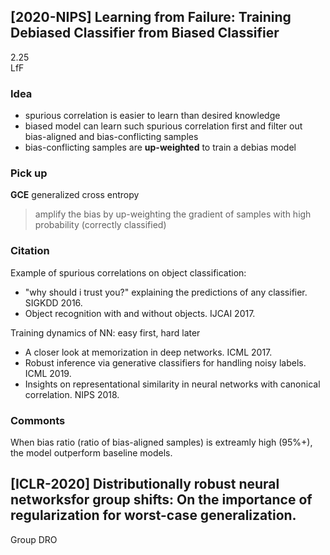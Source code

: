 ## \[2020-NIPS\] Learning from Failure: Training Debiased Classifier from Biased Classifier
2.25  
LfF
### Idea
- spurious correlation is easier to learn than desired knowledge
- biased model can learn such spurious correlation first and filter out bias-aligned and bias-conflicting samples 
- bias-conflicting samples are **up-weighted** to train a debias model

### Pick up
**GCE** generalized cross entropy
> amplify the bias by up-weighting the gradient of samples with high probability (correctly classified)

### Citation
Example of spurious correlations on object classification:
- "why should i trust you?" explaining the predictions of any classifier. SIGKDD 2016.
- Object recognition with and without objects. IJCAI 2017.

Training dynamics of NN: easy first, hard later
- A closer look at memorization in deep networks. ICML 2017.
- Robust inference via generative classifiers for handling noisy labels. ICML 2019.
- Insights on representational similarity in neural networks
with canonical correlation. NIPS 2018.

### Commonts
When bias ratio (ratio of bias-aligned samples) is extreamly high (95%+), the model outperform baseline models.

## \[ICLR-2020\] Distributionally robust neural networksfor group shifts: On the importance of regularization for worst-case generalization.
Group DRO
